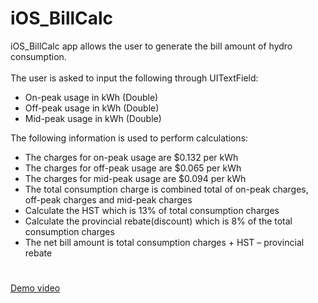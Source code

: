 # iOS_BillCalc

iOS_BillCalc app allows the user to generate the bill amount of hydro consumption.</br></br>
The user is asked to input the following through UITextField:
- On-peak usage in kWh (Double)
- Off-peak usage in kWh (Double)
- Mid-peak usage in kWh (Double)

The following information is used to perform calculations:
- The charges for on-peak usage are $0.132 per kWh
- The charges for off-peak usage are $0.065 per kWh
- The charges for mid-peak usage are $0.094 per kWh
- The total consumption charge is combined total of on-peak charges, off-peak charges and mid-peak charges
- Calculate the HST which is 13% of total consumption charges
- Calculate the provincial rebate(discount) which is 8% of the total consumption charges
- The net bill amount is total consumption charges + HST – provincial rebate

#
<a href="https://drive.google.com/file/d/1m0YUBxowgWcpPEQ6VwKK2CmKMDcrClUn/view?usp=sharing" target="_blank">Demo video</a>
